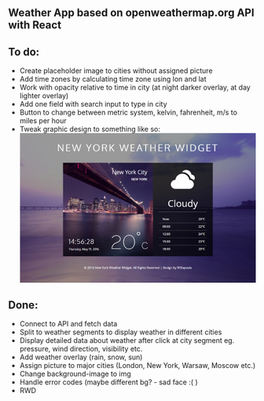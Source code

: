 ## Weather App based on openweathermap.org API with React

## To do:
- Create placeholder image to cities without assigned picture
- Add time zones by calculating time zone using lon and lat
- Work with opacity relative to time in city (at night darker overlay, at day lighter overlay)
- Add one field with search input to type in city
- Button to change between metric system, kelvin, fahrenheit, m/s to miles per hour
- Tweak graphic design to something like so:
![Graphic inspiration](https://github.com/soliniak/Weather-App/blob/master/src/img/weather%20template.jpg)

## Done:
- Connect to API and fetch data
- Split to weather segments to display weather in different cities
- Display detailed data about weather after click at city segment eg. pressure, wind direction, visibility etc.
- Add weather overlay (rain, snow, sun)
- Assign picture to major cities (London, New York, Warsaw, Moscow etc.)
- Change background-image to img
- Handle error codes (maybe different bg? - sad face :( )
- RWD


